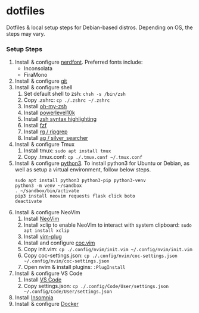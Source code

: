 # dotfiles
Dotfiles & local setup steps for Debian-based distros. Depending on OS, the steps may vary.

### Setup Steps
1. Install & configure [nerdfont](https://www.nerdfonts.com/). Preferred fonts include:
    - Inconsolata
    - FiraMono
2. Install & configure [git](https://www.atlassian.com/git/tutorials/install-git)
3. Install & configure shell
    1. Set default shell to zsh: `chsh -s /bin/zsh`
    2. Copy .zshrc: `cp ./.zshrc ~/.zshrc`
    3. Install [oh-my-zsh](https://github.com/robbyrussell/oh-my-zsh)
    4. Install [powerlevel10k](https://github.com/romkatv/powerlevel10k)
    5. Install [zsh syntax highlighting](https://github.com/zsh-users/zsh-syntax-highlighting)
    6. Install [fzf](https://github.com/junegunn/fzf)
    7. Install [rg / ripgrep](https://github.com/BurntSushi/ripgrep)
    8. Install [ag / silver_searcher](https://github.com/ggreer/the_silver_searcher)
4. Install & configure Tmux
    1. Install tmux: `sudo apt install tmux`
    2. Copy .tmux.conf: `cp ./.tmux.conf ~/.tmux.conf`
5. Install & configure [python3](https://realpython.com/installing-python/). To install python3 for Ubuntu or Debian, as well as setup a virtual environment, follow below steps.
    ```
    sudo apt install python3 python3-pip python3-venv
    python3 -m venv ~/sandbox
    . ~/sandbox/bin/activate
    pip3 install neovim requests flask click boto
    deactivate
    ```
6. Install & configure NeoVim
    1. Install [NeoVim](https://neovim.io/)
    2. Install xclip to enable NeoVim to interact with system clipboard: `sudo apt install xclip`
    3. Install [vim-plug](https://github.com/junegunn/vim-plug)
    4. Install and configure [coc.vim](https://github.com/neoclide/coc.nvim)
    5. Copy init.vim: `cp ./.config/nvim/init.vim ~/.config/nvim/init.vim`
    6. Copy coc-settings.json: `cp ./.config/nvim/coc-settings.json ~/.config/nvim/coc-settings.json`
    7. Open nvim & install plugins: `:PlugInstall`
7. Install & configure VS Code
    1. Install [VS Code](https://code.visualstudio.com/)
    2. Copy settings.json: `cp ./.config/Code/User/settings.json ~/.config/Code/User/settings.json`
8. Install [Insomnia](https://insomnia.rest/)
9. Install & configure [Docker](https://docs.docker.com/install/)

